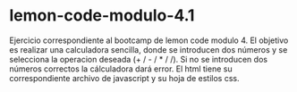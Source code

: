# lemon-code-modulo-4.1
Ejercicio correspondiente al bootcamp de lemon code modulo 4.
El objetivo es realizar una calculadora sencilla, donde se introducen dos números y se selecciona la operacion deseada (+ / - / * / /).
Si no se introducen dos números correctos la cálculadora dará error.
El html tiene su correspondiente archivo de javascript y su hoja de estilos css.